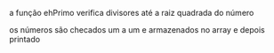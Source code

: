 a função ehPrimo verifica divisores até a raiz quadrada do número

os números são checados um a um e armazenados no array e depois printado